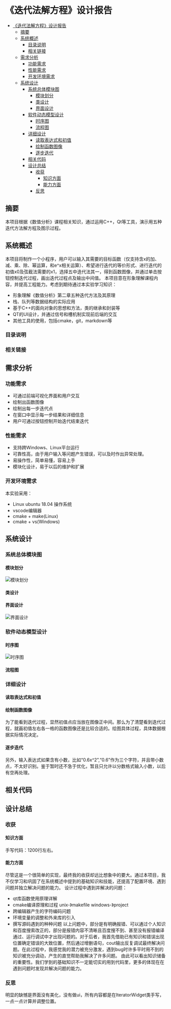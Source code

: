<!--
 * @Author: Sun Yuxin
 * @Date: 2020-10-16 23:00:15
 * @LastEditTime: 2020-11-13 01:18:14
 * @LastEditors: Please set LastEditors
 * @Description: In User Settings Edit
 * @FilePath: /numerical_analysis_iterator/README.md
-->
# 《迭代法解方程》设计报告
- [《迭代法解方程》设计报告](#迭代法解方程设计报告)
    - [摘要](#摘要)
    - [系统概述](#系统概述)
        - [目录说明](#目录说明)
        - [相关链接](#相关链接)
    - [需求分析](#需求分析)
        - [功能需求](#功能需求)
        - [性能需求](#性能需求)
        - [开发环境需求](#开发环境需求)
    - [系统设计](#系统设计)
        - [系统总体模块图](#系统总体模块图)
            - [模块划分](#模块划分)
            - [类设计](#类设计)
            - [界面设计](#界面设计)
        - [软件动态模型设计](#软件动态模型设计)
            - [时序图](#时序图)
            - [流程图](#流程图)
        - [详细设计](#详细设计)
            - [读取表达式和初值](#读取表达式和初值)
            - [绘制函数图像](#绘制函数图像)
            - [逐步迭代](#逐步迭代)
        - [相关代码](#相关代码)
        - [设计总结](#设计总结)
            - [收获](#收获)
                - [知识方面](#知识方面)
                - [能力方面](#能力方面)
            - [反思](#反思)
## 摘要
本项目根据《数值分析》课程相关知识，通过运用C++，Qt等工具，演示用五种迭代方法解方程及图示过程。
## 系统概述
本项目将制作一个小程序，用户可以输入其需要的目标函数（仅支持含x的加、减、乘、除、幂运算，和e^x相关运算）、希望进行迭代的等价形式、进行迭代的初值x0及弦截法需要的x1，选择五中迭代法其一，得到函数图像，并通过单击按钮控制迭代过程，画出迭代过程点及输出中间值。
本项目意在形象理解课程内容，并提高工程能力。考虑到期待通过本实验学习知识：
* 形象理解《数值分析》第二章五种迭代方法及其原理
* 栈、队列等数据结构的实际应用
* 基于C++的面向对象的思想和方法，类的继承和封装等
* QT的UI设计，并通过信号和槽机制实现前后端的交互
* 其他工具的使用，包括cmake，git，markdown等
### 目录说明
### 相关链接
## 需求分析
### 功能需求
* 可通过前端可视化界面和用户交互
* 绘制出函数图像
* 绘制出每一步迭代点
* 在窗口中显示每一步结果和详细信息
* 用户可通过按钮控制开始迭代结束迭代
### 性能需求
* 支持跨Windows、Linux平台运行
* 可靠性高，由于用户输入等问题产生错误，可以及时作出异常处理。
* 易操作性，简单易懂，容易上手
* 模块化设计，易于以后的维护和扩展
### 开发环境需求
本实验采用：
* Linux ubuntu 18.04 操作系统
* vscode编辑器
* cmake + make(Linux)
* cmake + vs(Windows)
## 系统设计
### 系统总体模块图
#### 模块划分
![模块划分](https://github.com/fighterkaka22/numerical_analysis_iterator/blob/main/pictures/%E6%A8%A1%E5%9D%97%E5%88%92%E5%88%86.png?raw=true)
#### 类设计
#### 界面设计
![界面设计](https://raw.githubusercontent.com/fighterkaka22/numerical_analysis_iterator/main/pictures/%E7%95%8C%E9%9D%A2%E8%AE%BE%E8%AE%A1.png)
### 软件动态模型设计
#### 时序图
![时序图](https://github.com/fighterkaka22/numerical_analysis_iterator/blob/main/pictures/%E6%97%B6%E5%BA%8F%E5%9B%BE.png?raw=true)
#### 流程图
### 详细设计
#### 读取表达式和初值

#### 绘制函数图像
为了能看到迭代过程，显然初值点应当放在图像正中间。那么为了清楚看到迭代过程，就画初值左右各一格的函数图像还是比较合适的。绘图具体过程，具体数据根据实际情况决定。
#### 逐步迭代
另外，输入表达式如果含有小数，比如“0.6x^2”,“0.6”作为三个字符，并且带小数点，不太好识别。鉴于暂时还不急于优化，暂且只允许以分数格式输入小数，以后有空再处理。
## 相关代码
## 设计总结
### 收获
#### 知识方面
手写代码：1200行左右。
#### 能力方面
尽管这是一个很简单的实现，最终我的收获却远比想象中的要大。通过本项目，我不仅学习和巩固了在系统概述中提到的基础知识和技能，还提高了配置环境、遇到问题并独立解决问题的能力。
设计过程中遇到并解决的问题：
* qt库函数使用原理详解
* cmake编译原理和过程
unix-》makefile
windows-》project
* 跨编辑器产生的字符编码问题
* 环境变量的调整和外来库的引入
* 撰写源码遇到的种种问题
以上问题中，部分是有明确报错、可以通过个人知识和百度搜索改正的，部分是报错内容不清晰且百度搜不到、甚至没有报错编译通过、运行调试中才出现问题的。对于后者，我首先借助已有知识和错误出现位置确定错误的大致位置，然后通过增删语句，cout输出反复调试最终解决问题。在此过程中，我感觉我的潜力被充分激发，遇到bug时许多平时用不到的知识被充分调动，产生的直觉帮助我解决了许多问题。
由此可以看出知识储备的重要性。我们学到的基础知识不一定能切实的用到代码里，更多的体现在在遇到问题时发现并解决问题的能力。
### 反思
明显的缺憾是界面没有美化，没有做ui，所有内容都是在IteratorWidget类手写，一点一点计算并调整位置。